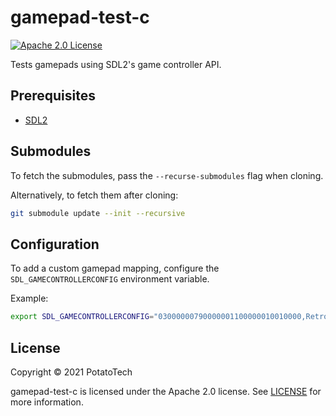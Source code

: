 # gamepad-test-c

[![Apache 2.0 License][license-shield]][license-url]

Tests gamepads using SDL2's game controller API.

## Prerequisites

- [SDL2][sdl2-download]

## Submodules

To fetch the submodules, pass the `--recurse-submodules` flag when cloning.

Alternatively, to fetch them after cloning:
```sh
git submodule update --init --recursive
```

## Configuration

To add a custom gamepad mapping, configure the `SDL_GAMECONTROLLERCONFIG` environment variable.

Example:
```sh
export SDL_GAMECONTROLLERCONFIG="03000000790000001100000010010000,Retrolink SNES Controller,a:b2,b:b1,back:b8,dpdown:+a1,dpleft:-a0,dpright:+a0,dpup:-a1,leftshoulder:b4,rightshoulder:b5,start:b9,x:b3,y:b0,platform:Linux,"
```

## License

Copyright &#x00A9; 2021 PotatoTech

gamepad-test-c is licensed under the Apache 2.0 license.
See [LICENSE][license-url] for more information.



<!-- Markdown links and images -->
[license-shield]: https://img.shields.io/badge/license-Apache%202.0-blue?style=flat-square
[license-url]: LICENSE

[sdl2-download]: https://www.libsdl.org/download-2.0.php
